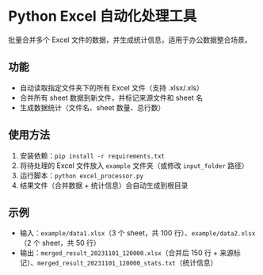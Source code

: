 # Python Excel 自动化处理工具

批量合并多个 Excel 文件的数据，并生成统计信息，适用于办公数据整合场景。

## 功能
- 自动读取指定文件夹下的所有 Excel 文件（支持 .xlsx/.xls）
- 合并所有 sheet 数据到新文件，并标记来源文件和 sheet 名
- 生成数据统计（文件名、sheet 数量、总行数）

## 使用方法
1. 安装依赖：`pip install -r requirements.txt`
2. 将待处理的 Excel 文件放入 `example` 文件夹（或修改 `input_folder` 路径）
3. 运行脚本：`python excel_processor.py`
4. 结果文件（合并数据 + 统计信息）会自动生成到根目录

## 示例
- 输入：`example/data1.xlsx`（3 个 sheet，共 100 行）、`example/data2.xlsx`（2 个 sheet，共 50 行）
- 输出：`merged_result_20231101_120000.xlsx`（合并后 150 行 + 来源标记）、`merged_result_20231101_120000_stats.txt`（统计信息）
